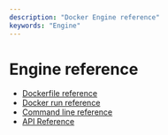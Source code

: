 ```yaml
---
description: "Docker Engine reference"
keywords: "Engine"
---
```


<!-- This file is maintained within the docker/cli GitHub
     repository at https://github.com/docker/cli/. Make all
     pull requests against that repo. If you see this file in
     another repository, consider it read-only there, as it will
     periodically be overwritten by the definitive file. Pull
     requests which include edits to this file in other repositories
     will be rejected.
-->

# Engine reference

* [Dockerfile reference](https://docs.docker.com/engine/reference/builder/)
* [Docker run reference](run.md)
* [Command line reference](commandline/index.md)
* [API Reference](https://docs.docker.com/engine/api/)
